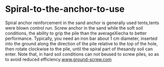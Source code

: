 Spiral-to-the-anchor-to-use
===========================

Spiral anchor reinforcement in the sand anchor is generally used tents,tents were blown control run. Screw anchor in the sand while the soft soil conditions, the ability to grip the pile than the averageXiecha to better performance. Typically, you need an iron bar about 1 cm diameter, inserted into the ground along the direction of the pile relative to the top of the hole, then rotate clockwise to the pile, until the spiral part of thesandy soil can enter. Note that, in hard soil conditions can not beused to screw piles, so as to avoid reduced efficiency.www.ground-screw.com